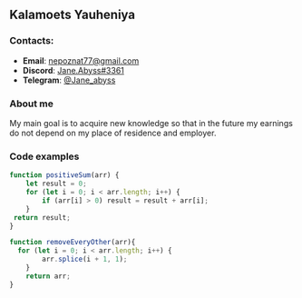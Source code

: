 ## Kalamoets Yauheniya

### Contacts: 
- __Email__: [nepoznat77@gmail.com](mailto:nepoznat77@gmail.com)
- __Discord__: [Jane.Abyss#3361](discord:Jane.Abyss#3361)
- __Telegram__: [@Jane_abyss](https://t.me/Jane_abyss)


### About me
 My main goal is to acquire new knowledge so that in the future my earnings do not depend on my place of residence and employer.

### Code examples
```javascript
function positiveSum(arr) {
    let result = 0;
    for (let i = 0; i < arr.length; i++) {
        if (arr[i] > 0) result = result + arr[i];
    }
 return result;
}

function removeEveryOther(arr){
  for (let i = 0; i < arr.length; i++) {
        arr.splice(i + 1, 1);
    }
    return arr;
}
```